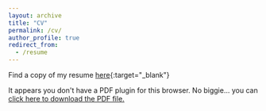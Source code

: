 ```yaml
---
layout: archive
title: "CV"
permalink: /cv/
author_profile: true
redirect_from:
  - /resume
---
```


Find a copy of my resume [here](../files/resume.pdf){:target="_blank"}
<!-- <embed src="{{ site.baseurl }}/files/resume.pdf" width="600" height="700" type='application/pdf'> -->
<object data="{{ site.baseurl }}/files/resume.pdf" type="application/pdf" width="100%" height="100%">
    <p>It appears you don't have a PDF plugin for this browser.
    No biggie... you can <a href=="{{ site.baseurl }}/files/resume.pdf">click here to
    download the PDF file.</a></p>
</object>
